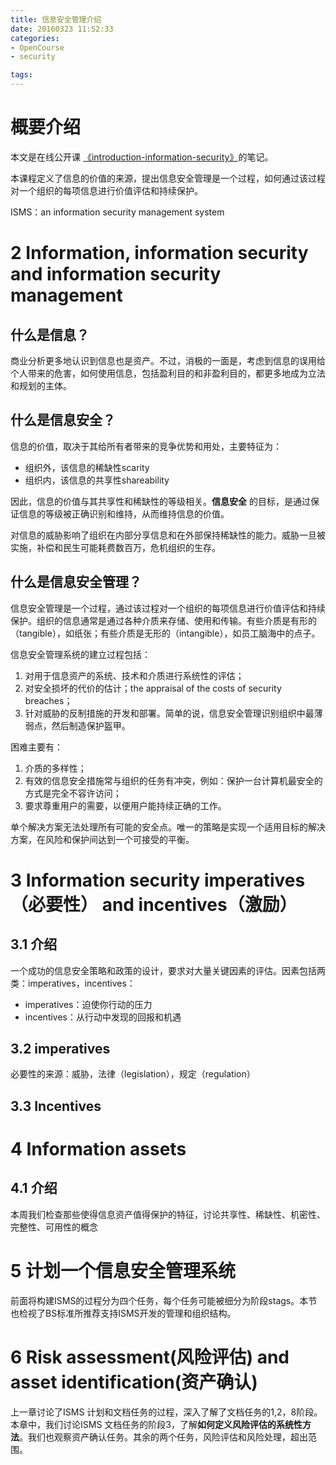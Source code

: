 ```yaml
---
title: 信息安全管理介绍
date: 20160323 11:52:33
categories:
- OpenCourse
- security

tags:
---
```

# 概要介绍

本文是在线公开课 [《introduction-information-security》](http://www.open.edu/openlearn/science-maths-technology/computing-and-ict/introduction-information-security/content-section-2.1
)的笔记。

本课程定义了信息的价值的来源，提出信息安全管理是一个过程，如何通过该过程对一个组织的每项信息进行价值评估和持续保护。

ISMS：an information security management system
<!-- more -->

# 2 Information, information security and information security management

## 什么是**信息**？
商业分析更多地认识到信息也是资产。不过，消极的一面是，考虑到信息的误用给个人带来的危害，如何使用信息，包括盈利目的和非盈利目的，都更多地成为立法和规划的主体。
## 什么是**信息安全**？
信息的价值，取决于其给所有者带来的竞争优势和用处，主要特征为：

* 组织外，该信息的稀缺性scarity
* 组织内，该信息的共享性shareability

因此，信息的价值与其共享性和稀缺性的等级相关。**信息安全** 的目标，是通过保证信息的等级被正确识别和维持，从而维持信息的价值。

对信息的威胁影响了组织在内部分享信息和在外部保持稀缺性的能力。威胁一旦被实施，补偿和民生可能耗费数百万，危机组织的生存。

## 什么是**信息安全管理**？

信息安全管理是一个过程，通过该过程对一个组织的每项信息进行价值评估和持续保护。组织的信息通常是通过各种介质来存储、使用和传输。有些介质是有形的（tangible），如纸张；有些介质是无形的（intangible），如员工脑海中的点子。

信息安全管理系统的建立过程包括：

1. 对用于信息资产的系统、技术和介质进行系统性的评估；
2. 对安全损坏的代价的估计；the appraisal of the costs of security breaches；
3. 针对威胁的反制措施的开发和部署。简单的说，信息安全管理识别组织中最薄弱点，然后制造保护盔甲。

困难主要有：
1. 介质的多样性；
2. 有效的信息安全措施常与组织的任务有冲突，例如：保护一台计算机最安全的方式是完全不容许访问；
3. 要求尊重用户的需要，以便用户能持续正确的工作。

单个解决方案无法处理所有可能的安全点。唯一的策略是实现一个适用目标的解决方案，在风险和保护间达到一个可接受的平衡。


# 3 Information security imperatives（必要性） and incentives（激励）
## 3.1 介绍
一个成功的信息安全策略和政策的设计，要求对大量关键因素的评估。因素包括两类：imperatives，incentives：

* imperatives：迫使你行动的压力
* incentives：从行动中发现的回报和机遇
## 3.2 imperatives
必要性的来源：威胁，法律（legislation），规定（regulation）

## 3.3 Incentives

# 4 Information assets
## 4.1 介绍
本周我们检查那些使得信息资产值得保护的特征，讨论共享性、稀缺性、机密性、完整性、可用性的概念

# 5 计划一个信息安全管理系统

前面将构建ISMS的过程分为四个任务，每个任务可能被细分为阶段stags。本节也检视了BS标准所推荐支持ISMS开发的管理和组织结构。

# 6 Risk assessment(风险评估) and asset identification(资产确认)

上一章讨论了ISMS 计划和文档任务的过程，深入了解了文档任务的1,2，8阶段。本章中，我们讨论ISMS 文档任务的阶段3，了解**如何定义风险评估的系统性方法**。我们也观察资产确认任务。其余的两个任务，风险评估和风险处理，超出范围。
